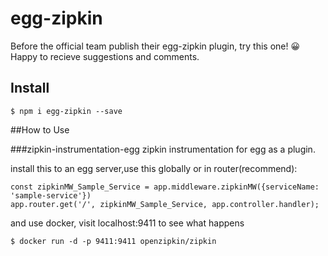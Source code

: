 # egg-zipkin
Before the official team publish their egg-zipkin plugin, try this one! 😀
Happy to recieve suggestions and comments.

## Install
``````
$ npm i egg-zipkin --save
``````

##How to Use

###zipkin-instrumentation-egg
zipkin instrumentation for egg as a plugin.

install this to an egg server,use this globally or in router(recommend):
``````
const zipkinMW_Sample_Service = app.middleware.zipkinMW({serviceName: 'sample-service'})
app.router.get('/', zipkinMW_Sample_Service, app.controller.handler);
``````
and use docker, visit localhost:9411 to see what happens
``````
$ docker run -d -p 9411:9411 openzipkin/zipkin
``````